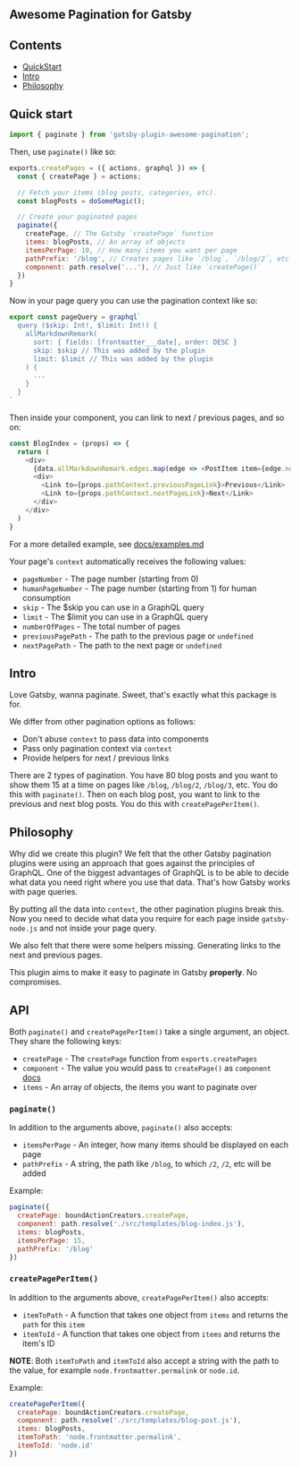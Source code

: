 Awesome Pagination for Gatsby
---

## Contents

* [QuickStart](#quick-start)
* [Intro](#intro)
* [Philosophy](#philosophy)

## Quick start

```javascript
import { paginate } from 'gatsby-plugin-awesome-pagination';
```

Then, use `paginate()` like so:

```javascript
exports.createPages = ({ actions, graphql }) => {
  const { createPage } = actions;

  // Fetch your items (blog posts, categories, etc).
  const blogPosts = doSomeMagic();

  // Create your paginated pages
  paginate({
    createPage, // The Gatsby `createPage` function
    items: blogPosts, // An array of objects
    itemsPerPage: 10, // How many items you want per page
    pathPrefix: '/blog', // Creates pages like `/blog`, `/blog/2`, etc
    component: path.resolve('...'), // Just like `createPage()`
  })
}
```

Now in your page query you can use the pagination context like so:

```javascript
export const pageQuery = graphql`
  query ($skip: Int!, $limit: Int!) {
    allMarkdownRemark(
      sort: { fields: [frontmatter___date], order: DESC }
      skip: $skip // This was added by the plugin
      limit: $limit // This was added by the plugin
    ) {
      ...
    }
  }
`
```

Then inside your component, you can link to next / previous pages, and so on:

```javascript
const BlogIndex = (props) => {
  return (
    <div>
      {data.allMarkdownRemark.edges.map(edge => <PostItem item={edge.node}/>)}
      <div>
        <Link to={props.pathContext.previousPageLink}>Previous</Link>
        <Link to={props.pathContext.nextPageLink}>Next</Link>
      </div>
    </div>
  )
}
```

For a more detailed example, see [docs/examples.md](docs/examples.md)

Your page's `context` automatically receives the following values:

* `pageNumber` - The page number (starting from 0)
* `humanPageNumber` - The page number (starting from 1) for human consumption
* `skip` - The $skip you can use in a GraphQL query
* `limit` - The $limit you can use in a GraphQL query
* `numberOfPages` - The total number of pages
* `previousPagePath` - The path to the previous page or `undefined`
* `nextPagePath` - The path to the next page or `undefined`

## Intro

Love Gatsby, wanna paginate. Sweet, that's exactly what this package is for.

We differ from other pagination options as follows:

* Don't abuse `context` to pass data into components
* Pass only pagination context via `context`
* Provide helpers for next / previous links

There are 2 types of pagination. You have 80 blog posts and you want to show
them 15 at a time on pages like `/blog`, `/blog/2`, `/blog/3`, etc. You do this
with `paginate()`. Then on each blog post, you want to link to the previous and
next blog posts. You do this with `createPagePerItem()`.

## Philosophy

Why did we create this plugin? We felt that the other Gatsby pagination plugins
were using an approach that goes against the principles of GraphQL. One of the
biggest advantages of GraphQL is to be able to decide what data you need right
where you use that data. That's how Gatsby works with page queries.

By putting all the data into `context`, the other pagination plugins break this.
Now you need to decide what data you require for each page inside
`gatsby-node.js` and not inside your page query.

We also felt that there were some helpers missing. Generating links to the next
and previous pages.

This plugin aims to make it easy to paginate in Gatsby **properly**. No
compromises.

## API

Both `paginate()` and `createPagePerItem()` take a single argument, an object. They share the following keys:

* `createPage` - The `createPage` function from `exports.createPages`
* `component` - The value you would pass to `createPage()` as `component` [docs](https://www.gatsbyjs.org/docs/bound-action-creators/#createPage)
* `items` - An array of objects, the items you want to paginate over

### `paginate()`

In addition to the arguments above, `paginate()` also accepts:

* `itemsPerPage` - An integer, how many items should be displayed on each page
* `pathPrefix` - A string, the path like `/blog`, to which `/2`, `/2`, etc will be added

Example:

```javascript
paginate({
  createPage: boundActionCreators.createPage,
  component: path.resolve('./src/templates/blog-index.js'),
  items: blogPosts,
  itemsPerPage: 15,
  pathPrefix: '/blog'
})
```

### `createPagePerItem()`

In addition to the arguments above, `createPagePerItem()` also accepts:

* `itemToPath` - A function that takes one object from `items` and returns the
  `path` for this `item`
* `itemToId` - A function that takes one object from `items` and returns the
  item's ID

**NOTE**: Both `itemToPath` and `itemToId` also accept a string with the path to
the value, for example `node.frontmatter.permalink` or `node.id`.

Example:

```javascript
createPagePerItem({
  createPage: boundActionCreators.createPage,
  component: path.resolve('./src/templates/blog-post.js'),
  items: blogPosts,
  itemToPath: 'node.frontmatter.permalink',
  itemToId: 'node.id'
})
```

